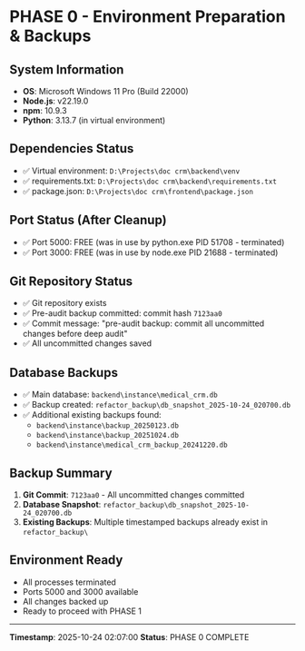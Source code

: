 # PHASE 0 - Environment Preparation & Backups

## System Information
- **OS**: Microsoft Windows 11 Pro (Build 22000)
- **Node.js**: v22.19.0
- **npm**: 10.9.3
- **Python**: 3.13.7 (in virtual environment)

## Dependencies Status
- ✅ Virtual environment: `D:\Projects\doc crm\backend\venv`
- ✅ requirements.txt: `D:\Projects\doc crm\backend\requirements.txt`
- ✅ package.json: `D:\Projects\doc crm\frontend\package.json`

## Port Status (After Cleanup)
- ✅ Port 5000: FREE (was in use by python.exe PID 51708 - terminated)
- ✅ Port 3000: FREE (was in use by node.exe PID 21688 - terminated)

## Git Repository Status
- ✅ Git repository exists
- ✅ Pre-audit backup committed: commit hash `7123aa0`
- ✅ Commit message: "pre-audit backup: commit all uncommitted changes before deep audit"
- ✅ All uncommitted changes saved

## Database Backups
- ✅ Main database: `backend\instance\medical_crm.db`
- ✅ Backup created: `refactor_backup\db_snapshot_2025-10-24_020700.db`
- ✅ Additional existing backups found:
  - `backend\instance\backup_20250123.db`
  - `backend\instance\backup_20251024.db`
  - `backend\instance\medical_crm_backup_20241220.db`

## Backup Summary
1. **Git Commit**: `7123aa0` - All uncommitted changes committed
2. **Database Snapshot**: `refactor_backup\db_snapshot_2025-10-24_020700.db`
3. **Existing Backups**: Multiple timestamped backups already exist in `refactor_backup\`

## Environment Ready
- All processes terminated
- Ports 5000 and 3000 available
- All changes backed up
- Ready to proceed with PHASE 1

---
**Timestamp**: 2025-10-24 02:07:00
**Status**: PHASE 0 COMPLETE
